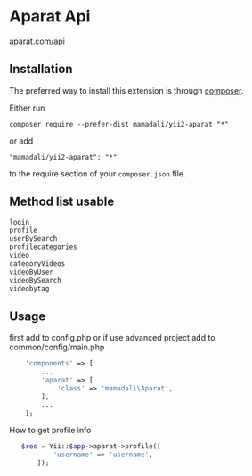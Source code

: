 Aparat Api
==========
aparat.com/api

Installation
------------

The preferred way to install this extension is through [composer](http://getcomposer.org/download/).

Either run

```
composer require --prefer-dist mamadali/yii2-aparat "*"
```

or add

```
"mamadali/yii2-aparat": "*"
```

to the require section of your `composer.json` file.

Method list usable
-----

```php
login
profile
userBySearch
profilecategories
video
categoryVideos
videoByUser
videoBySearch
videobytag
```

Usage
-----

first add to config.php or if use advanced project add to common/config/main.php

```php
    'components' => [
        ...
        'aparat' => [
            'class' => 'mamadali\Aparat',
        ],
        ...
    ];
```
How to get profile info
```php
   $res = Yii::$app->aparat->profile([
           'username' => 'username',
       ]);
```
